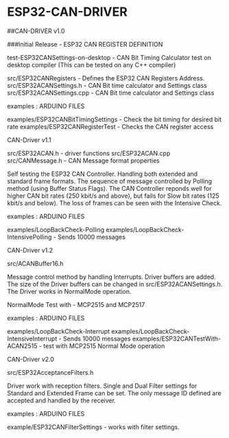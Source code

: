 # ESP32-CAN-DRIVER

##CAN-DRIVER v1.0

###Initial Release - ESP32 CAN REGISTER DEFINITION

test-ESP32CANSettings-on-desktop - CAN Bit Timing Calculator test on desktop compiler (This can be tested on any C++ compiler) 

src/ESP32CANRegisters - Defines the ESP32 CAN Registers Address.
src/ESP32ACANSettings.h - CAN Bit time calculator and Settings class
src/ESP32ACANSettings.cpp - CAN Bit time calculator and Settings class

examples : ARDUINO FILES

examples/ESP32CANBitTimingSettings - Check the bit timing for desired bit rate
examples/ESP32CANRegisterTest - Checks the CAN register access 


CAN-Driver v1.1

src/ESP32ACAN.h - driver functions
src/ESP32ACAN.cpp
src/CANMessage.h - CAN Message format properties

Self testing the ESP32 CAN Controller. Handling both extended and standard frame formats. The sequence of message controlled by Polling method (using Buffer Status Flags). The CAN Controller reponds well for higher CAN bit rates (250 kbit/s and above), but fails for Slow bit rates (125 kbit/s and below). The loss of frames can be seen with the Intensive Check.

examples : ARDUINO FILES

examples/LoopBackCheck-Polling
examples/LoopBackCheck-IntensivePolling - Sends 10000 messages


CAN-Driver v1.2

src/ACANBuffer16.h

Message control method by handling Interrupts. Driver buffers are added. The size of the Driver buffers can be changed in src/ESP32ACANSettings.h. The Driver works in NormalMode operation. 

NormalMode Test with - MCP2515 and MCP2517

examples : ARDUINO FILES

examples/LoopBackCheck-Interrupt
examples/LoopBackCheck-IntensiveInterrupt - Sends 10000 messages
examples/ESP32CANTestWith-ACAN2515 - test with MCP2515 Normal Mode operation

CAN-Driver v2.0

src/ESP32AcceptanceFilters.h

Driver work with reception filters. Single and Dual Filter settings for Standard and Extended Frame can be set. The only message ID defined are accepted and handled by the receiver.

examples : ARDUINO FILES

example/ESP32CANFilterSettings - works with filter settings.



